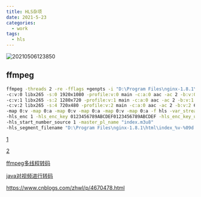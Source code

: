 ```yaml
---
title: HLS杂项
date: 2021-5-23
categories:
  - work
tags:
  - hls
---
```



![20210506123850](https://gitee.com/snowyan/image/raw/master/md/20210506123850.png)

<!-- more -->

## ffmpeg

```bash
ffmpeg -threads 2 -re -fflags +genpts -i "D:\Program Files\nginx-1.8.1\html\zizhong.mp4" 
-c:v:0 libx265 -s:0 1920x1080 -profile:v:0 main -c:a:0 aac -ac 2 -b:v:0 2000k -b:a:0 128k -maxrate:0 2000k -bufsize:0 4000k -r 24 -ar 44100 -g 48 
-c:v:1 libx265 -s:2 1280x720 -profile:v:1 main -c:a:0 aac -ac 2 -b:v:1 1000k -b:a:1 128k -maxrate:2 1000k -bufsize:2 2000k -r 24 -ar 44100 -g 48 
-c:v:2 libx265 -s:4 720x480 -profile:v:2 main -c:a:0 aac -ac 2 -b:v:2 600k -b:a:2 128k -maxrate:4 600k -bufsize:4 1000k -r 24 -ar 44100 -g 48 
-map 0:v -map 0:a -map 0:v -map 0:a -map 0:v -map 0:a -f hls -var_stream_map "v:0,a:0 v:1,a:1 v:2,a:2" -hls_segment_type mpegts 
-hls_enc 1 -hls_enc_key 0123456789ABCDEF0123456789ABCDEF -hls_enc_key_url "123456.key" -start_number 10 -hls_time 10 -hls_list_size 0 
-hls_start_number_source 1 -master_pl_name "index.m3u8" 
-hls_segment_filename "D:\Program Files\nginx-1.8.1\html\index_%v-%09d.ts" "D:\Program Files\nginx-1.8.1\html\index_%v.m3u8"
```

[1](https://blog.csdn.net/wlj1012/article/details/105429524)

[2](https://blog.csdn.net/weixin_38138153/article/details/105128514)

[ffmpeg多线程转码](https://blog.csdn.net/educast/article/details/81866749)

[java对视频进行转码](https://blog.csdn.net/qq_32069845/article/details/80703584)

https://www.cnblogs.com/zhwl/p/4670478.html

